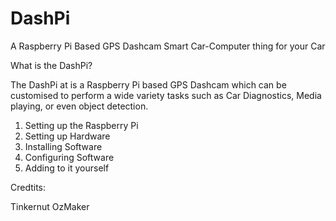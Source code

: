 # DashPi
A Raspberry Pi Based GPS Dashcam Smart Car-Computer thing for your Car

What is the DashPi?

The DashPi at is a Raspberry Pi based GPS Dashcam which can be customised to perform a wide variety tasks such as Car Diagnostics, Media playing, or even object detection.


1. Setting up the Raspberry Pi
2. Setting up Hardware
3. Installing Software
4. Configuring Software
5. Adding to it yourself


Credtits:

Tinkernut
OzMaker
